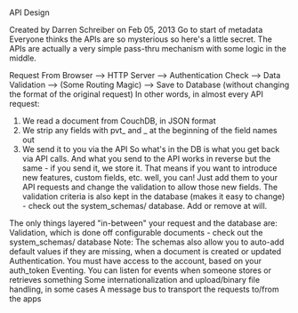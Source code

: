 
#
API Design

Created by Darren Schreiber on Feb 05, 2013 Go to start of metadata
Everyone thinks the APIs are so mysterious so here's a little secret. The APIs are actually a very simple pass-thru mechanism with some logic in the middle.
 
Request From Browser --> HTTP Server --> Authentication Check --> Data Validation --> (Some Routing Magic) --> Save to Database (without changing the format of the original request)
In other words, in almost every API request:
1) We read a document from CouchDB, in JSON format
2) We strip any fields with pvt_ and _ at the beginning of the field names out
3) We send it to you via the API
So what's in the DB is what you get back via API calls. And what you send to the API works in reverse but the same - if you send it, we store it.
That means if you want to introduce new features, custom fields, etc. well, you can! Just add them to your API requests and change the validation to allow those new fields.
The validation criteria is also kept in the database (makes it easy to change) - check out the system_schemas/ database. Add or remove at will.

The only things layered "in-between" your request and the database are:
Validation, which is done off configurable documents - check out the system_schemas/ database
Note: The schemas also allow you to auto-add default values if they are missing, when a document is created or updated
Authentication. You must have access to the account, based on your auth_token
Eventing. You can listen for events when someone stores or retrieves something
Some internationalization and upload/binary file handling, in some cases
A message bus to transport the requests to/from the apps
